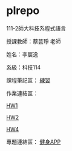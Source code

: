 # plrepo

111-2師大科技系程式語言

授課教師：蔡芸琤 老師

姓名：李宸逸

系級：科技114

課程筆記區：
[練習](https://github.com/aegsgrsg13555/plrepo/blob/main/task3.ipynb)

作業連結區：

[HW1](https://github.com/aegsgrsg13555/plrepo/blob/main/task1.ipynb)

[HW2](https://github.com/aegsgrsg13555/plrepo/blob/main/Untitled1.ipynb)

[HW4](https://github.com/aegsgrsg13555/plrepo/blob/main/HW4.ipynb)

專題連結區：
[健身APP](https://docs.google.com/presentation/d/114dnHpPdz7DAhRkNZ8LUskUZGcrh9dKK-yjxK3hZEvM/edit#slide=id.p)

